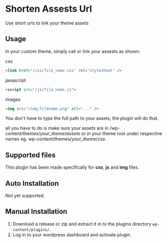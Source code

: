 # Shorten Assests Url

Use short urls to link your theme assets

## Usage

In your custom theme, simply call or link your assests as shown:

css

```html
<link href="/css/file_name.css" rel="stylesheet" />
```

javascript

```html
<script src="/js/file_name.js">
```

images

```html
<img src="/img/filename.png" alt="..." />
```

You don't have to type the full path to your assets, the plugin will do that.

all you have to do is make sure your assets are in /wp-content/themes/*your_theme*/*assets* or in your theme root under respective names eg. wp-content/themes/*your_theme*/*css*.

## Supported files

This plugin has been made specifically for **css**, **js** and **img** files.

## Auto Installation

Not yet supported.

## Manual Installation

1. Download a release or zip and extract it in to the plugins directory `wp-content/plugins/`.
2. Log in to your wordpress dashboard and activate plugin.